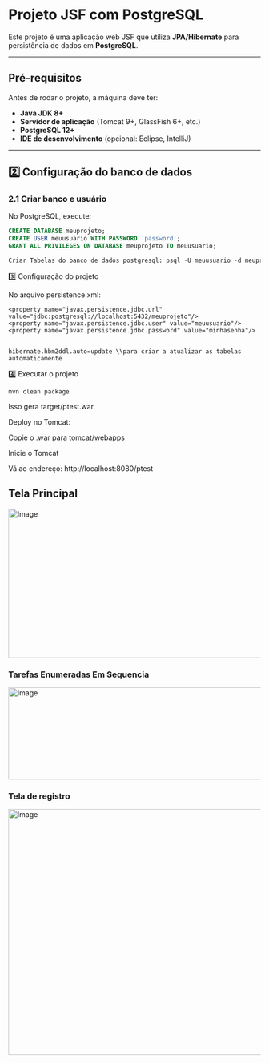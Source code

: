 # Projeto JSF com PostgreSQL

Este projeto é uma aplicação web JSF que utiliza **JPA/Hibernate** para persistência de dados em **PostgreSQL**.

---

## Pré-requisitos

Antes de rodar o projeto, a máquina deve ter:

- **Java JDK 8+**
- **Servidor de aplicação** (Tomcat 9+, GlassFish 6+, etc.)
- **PostgreSQL 12+**
- **IDE de desenvolvimento** (opcional: Eclipse, IntelliJ)

---

## 2️⃣ Configuração do banco de dados

### 2.1 Criar banco e usuário
No PostgreSQL, execute:

```sql
CREATE DATABASE meuprojeto;
CREATE USER meuusuario WITH PASSWORD 'password';
GRANT ALL PRIVILEGES ON DATABASE meuprojeto TO meuusuario;

Criar Tabelas do banco de dados postgresql: psql -U meuusuario -d meuprojeto -f backup_meuprojeto.sql 
```
3️⃣ Configuração do projeto

No arquivo persistence.xml:

```
<property name="javax.persistence.jdbc.url" value="jdbc:postgresql://localhost:5432/meuprojeto"/>
<property name="javax.persistence.jdbc.user" value="meuusuario"/>
<property name="javax.persistence.jdbc.password" value="minhasenha"/>


hibernate.hbm2ddl.auto=update \\para criar a atualizar as tabelas automaticamente
```
4️⃣ Executar o projeto
```
mvn clean package
```
Isso gera target/ptest.war.

Deploy no Tomcat:

Copie o .war para tomcat/webapps

Inicie o Tomcat

Vá ao endereço:
http://localhost:8080/ptest

## Tela Principal
<img width="1130" height="298" alt="Image" src="https://github.com/user-attachments/assets/01e28ef8-dbc8-4be4-ac41-2d086b636832" />


### Tarefas Enumeradas Em Sequencia
<img width="1083" height="184" alt="Image" src="https://github.com/user-attachments/assets/90620119-5f3b-41bf-9231-ed01817951e3" />

### Tela de registro
<img width="608" height="491" alt="Image" src="https://github.com/user-attachments/assets/82384fa7-273c-4fdd-825f-7b4774bbba8f" />






